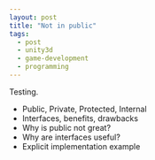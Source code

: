 ```yaml
---
layout: post
title: "Not in public"
tags:
  - post
  - unity3d
  - game-development
  - programming
---
```


Testing.

- Public, Private, Protected, Internal
- Interfaces, benefits, drawbacks
- Why is public not great?
- Why are interfaces useful?
- Explicit implementation example